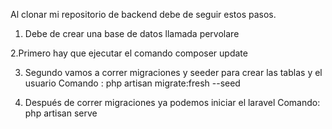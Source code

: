 Al clonar mi repositorio de backend debe de seguir estos pasos.

1. Debe de crear una base de datos llamada pervolare

2.Primero hay que ejecutar el comando 
    composer update

3.	Segundo vamos a correr migraciones y seeder para crear las tablas y el usuario 
Comando : php artisan migrate:fresh --seed

4.	Después de correr migraciones ya podemos iniciar el laravel
Comando: php artisan serve
